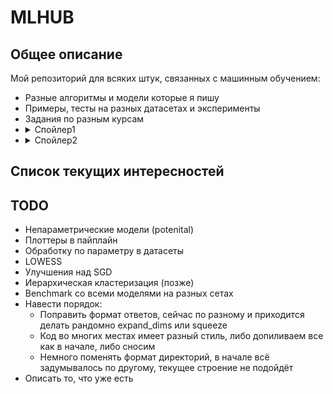 # MLHUB

## Общее описание
Мой репозиторий для всяких штук, связанных с машинным обучением:

- Разные алгоритмы и модели которые я пишу
- Примеры, тесты на разных датасетах и эксперименты
- Задания по разным курсам
- <details>
  <summary>Спойлер1</summary>
  Задаток на кое-что действительно крутое :)
  </details>
- <details>
  <summary>Спойлер2</summary>
  напоминалка для самого себя
  </details>


## Список текущих интересностей


## TODO

- Непараметрические модели (potenital)
- Плоттеры в пайплайн
- Обработку по параметру в датасеты
- LOWESS
- Улучшения над SGD
- Иерархическая кластеризация (позже)
- Benchmark со всеми моделями на разных сетах 
- Навести порядок: 
  * Поправить формат ответов, сейчас по разному и приходится делать рандомно expand_dims или squeeze
  * Код во многих местах имеет разный стиль, либо допиливаем все как в начале, либо сносим
  * Немного поменять формат директорий, в начале всё задумывалось по другому, текущее строение не подойдёт
- Описать то, что уже есть

